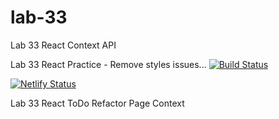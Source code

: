 # lab-33
Lab 33 React Context API

Lab 33 React Practice - Remove styles issues...
[![Build Status](https://travis-ci.org/colosrjones-401d4/lab-33.svg?branch=master)](https://travis-ci.org/colosrjones-401d4/lab-33)

[![Netlify Status](https://api.netlify.com/api/v1/badges/155a1ee4-c21e-4a77-8985-40fe4170d43a/deploy-status)](https://app.netlify.com/sites/heuristic-fermi-affe2f/deploys)

Lab 33 React ToDo Refactor Page Context 